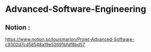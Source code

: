 # Advanced-Software-Engineering

## Notion :
https://www.notion.so/louismarion/Projet-Advanced-Software-c9302d7cd58548a19e52691bfdf8bd57
